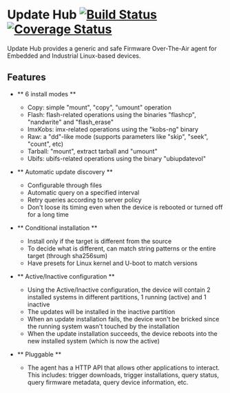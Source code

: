 # Update Hub [![Build Status](https://travis-ci.org/UpdateHub/updatehub.svg?branch=master)](https://travis-ci.org/UpdateHub/updatehub) [![Coverage Status](https://coveralls.io/repos/github/UpdateHub/updatehub/badge.svg?branch=master)](https://coveralls.io/github/UpdateHub/updatehub?branch=master)

Update Hub provides a generic and safe Firmware Over-The-Air agent for Embedded and
Industrial Linux-based devices.

Features
--------

* ** 6 install modes **

  * Copy: simple "mount", "copy", "umount" operation
  * Flash: flash-related operations using the binaries "flashcp", "nandwrite" and "flash_erase"
  * ImxKobs: imx-related operations using the "kobs-ng" binary
  * Raw: a "dd"-like mode (supports parameters like "skip", "seek", "count", etc)
  * Tarball: "mount", extract tarball and "umount"
  * Ubifs: ubifs-related operations using the binary "ubiupdatevol"

* ** Automatic update discovery **

  * Configurable through files
  * Automatic query on a specified interval
  * Retry queries according to server policy
  * Don't loose its timing even when the device is rebooted or turned
    off for a long time

* ** Conditional installation **

  * Install only if the target is different from the source
  * To decide what is different, can match string patterns or the
    entire target (through sha256sum)
  * Have presets for Linux kernel and U-boot to match versions

* ** Active/Inactive configuration **

  * Using the Active/Inactive configuration, the device will contain 2
    installed systems in different partitions, 1 running (active) and
    1 inactive
  * The updates will be installed in the inactive partition
  * When an update installation fails, the device won't be bricked
    since the running system wasn't touched by the installation
  * When the update installation succeeds, the device reboots into the
    new installed system (which is now the active)

* ** Pluggable **

  * The agent has a HTTP API that allows other applications to
    interact. This includes: trigger downloads, trigger installations,
    query status, query firmware metadata, query device information, etc.
